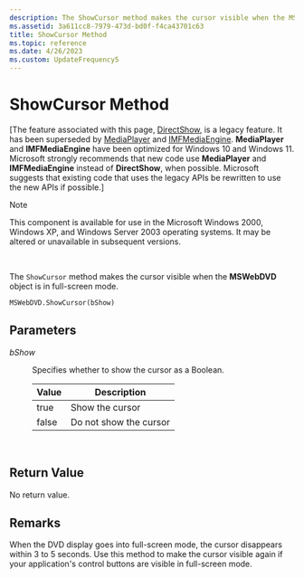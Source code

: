 ```yaml
---
description: The ShowCursor method makes the cursor visible when the MSWebDVD object is in full-screen mode.
ms.assetid: 3a611cc8-7979-473d-bd0f-f4ca43701c63
title: ShowCursor Method
ms.topic: reference
ms.date: 4/26/2023
ms.custom: UpdateFrequency5
---
```


# ShowCursor Method

\[The feature associated with this page, [DirectShow](/windows/win32/directshow/directshow), is a legacy feature. It has been superseded by [MediaPlayer](/uwp/api/Windows.Media.Playback.MediaPlayer) and [IMFMediaEngine](/windows/win32/api/mfmediaengine/nn-mfmediaengine-imfmediaengine). **MediaPlayer** and **IMFMediaEngine** have been optimized for Windows 10 and Windows 11. Microsoft strongly recommends that new code use **MediaPlayer** and **IMFMediaEngine** instead of **DirectShow**, when possible. Microsoft suggests that existing code that uses the legacy APIs be rewritten to use the new APIs if possible.\]

> [!Note]  
> This component is available for use in the Microsoft Windows 2000, Windows XP, and Windows Server 2003 operating systems. It may be altered or unavailable in subsequent versions.

 

The `ShowCursor` method makes the cursor visible when the **MSWebDVD** object is in full-screen mode.

``` syntax
MSWebDVD.ShowCursor(bShow)
```

## Parameters

<dl> <dt>

<span id="bShow"></span><span id="bshow"></span><span id="BSHOW"></span>*bShow*
</dt> <dd>

Specifies whether to show the cursor as a Boolean.



| Value | Description            |
|-------|------------------------|
| true  | Show the cursor        |
| false | Do not show the cursor |



 

</dd> </dl>

## Return Value

No return value.

## Remarks

When the DVD display goes into full-screen mode, the cursor disappears within 3 to 5 seconds. Use this method to make the cursor visible again if your application's control buttons are visible in full-screen mode.

 

 



